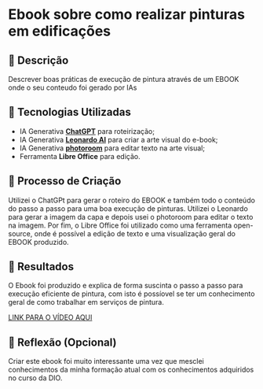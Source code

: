 # Ebook sobre como realizar pinturas em edificações

## 📒 Descrição
Descrever boas práticas de execução de pintura através de um EBOOK onde o seu conteudo foi gerado por IAs

## 🤖 Tecnologias Utilizadas
- IA Generativa **[ChatGPT](https://chat.openai.com)** para roteirização;
- IA Generativa **[Leonardo AI](https://leonardo.ai)** para criar a arte visual do e-book;
- IA Generativa **[photoroom](https://www.photoroom.com/)** para editar texto na arte visual;
- Ferramenta **Libre Office** para edição.

## 🧐 Processo de Criação
Utilizei o ChatGPt para gerar o roteiro do EBOOK e também todo o conteúdo do passo a passo para uma boa execução de pinturas. Utilizei o Leonardo para gerar a imagem da capa e depois usei o photoroom para editar o texto na imagem. Por fim, o Libre Office foi utilizado como uma ferramenta open-source, onde é possível a edição de texto e uma visualização geral do EBOOK produzido.

## 🚀 Resultados
O Ebook foi produzido e explica de forma suscinta o passo a passo para execução eficiente de pintura, com isto é possíovel se ter um conhecimento geral de como trabalhar em serviços de pintura.

[LINK PARA O VÍDEO AQUI](https://1drv.ms/u/s!AmZkCz5UscS21EtSy6fQQ09sz1fh?e=oBDYpI)

## 💭 Reflexão (Opcional)
Criar este ebook foi muito interessante uma vez que mesclei conhecimentos da minha formação atual com os conhecimentos adquiridos no curso da DIO.
